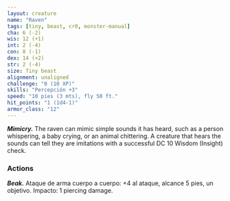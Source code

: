```yaml
---
layout: creature
name: "Raven"
tags: [tiny, beast, cr0, monster-manual]
cha: 6 (-2)
wis: 12 (+1)
int: 2 (-4)
con: 8 (-1)
dex: 14 (+2)
str: 2 (-4)
size: Tiny beast
alignment: unaligned
challenge: "0 (10 XP)"
skills: "Percepción +3"
speed: "10 pies (3 mts), fly 50 ft."
hit_points: "1 (1d4-1)"
armor_class: "12"
---
```


***Mimicry.*** The raven can mimic simple sounds it has heard, such as a person whispering, a baby crying, or an animal chittering. A creature that hears the sounds can tell they are imitations with a successful DC 10 Wisdom (Insight) check.

### Actions

***Beak.*** Ataque de arma cuerpo a cuerpo: +4 al ataque, alcance 5 pies, un objetivo. Impacto: 1 piercing damage.